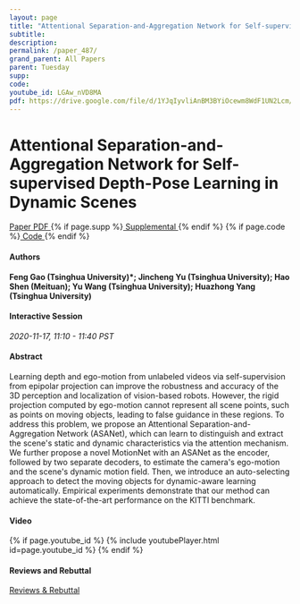 ```yaml
---
layout: page
title: "Attentional Separation-and-Aggregation Network for Self-supervised Depth-Pose Learning in Dynamic Scenes"
subtitle: 
description:
permalink: /paper_487/
grand_parent: All Papers
parent: Tuesday
supp: 
code: 
youtube_id: LGAw_nVD8MA
pdf: https://drive.google.com/file/d/1YJqIyvliAnBM3BYiOcewm8WdF1UN2Lcm/view
---
```


# Attentional Separation-and-Aggregation Network for Self-supervised Depth-Pose Learning in Dynamic Scenes

<a href="https://drive.google.com/file/d/1YJqIyvliAnBM3BYiOcewm8WdF1UN2Lcm/view" target="_blank" rel="noopener noreferrer" class="btn btn-blue"><i class="fa fa-file-text-o" aria-hidden="true"></i> Paper PDF </a> {% if page.supp %}<a href="" target="_blank" rel="noopener noreferrer" class="btn btn-green"><i class="fa fa-file-text-o" aria-hidden="true"></i> Supplemental </a>{% endif %} {% if page.code %}<a href="" target="_blank" rel="noopener noreferrer" class="btn"><i class="fa fa-github" aria-hidden="true"></i> Code </a>{% endif %} 

#### Authors
**Feng Gao (Tsinghua University)*; Jincheng Yu (Tsinghua University); Hao Shen (Meituan); Yu Wang (Tsinghua University); Huazhong Yang (Tsinghua University)**

#### Interactive Session
*2020-11-17, 11:10 - 11:40 PST* 

#### Abstract
Learning depth and ego-motion from unlabeled videos via self-supervision from epipolar projection can improve the robustness and accuracy of the 3D perception and localization of vision-based robots. However, the rigid projection computed by ego-motion cannot represent all scene points, such as points on moving objects, leading to false guidance in these regions. To address this problem, we propose an Attentional Separation-and-Aggregation Network (ASANet), which can learn to distinguish and extract the scene's static and dynamic characteristics via the attention mechanism. We further propose a novel MotionNet with an ASANet as the encoder, followed by two separate decoders, to estimate the camera's ego-motion and the scene's dynamic motion field. Then, we introduce an auto-selecting approach to detect the moving objects for dynamic-aware learning automatically. Empirical experiments demonstrate that our method can achieve the state-of-the-art performance on the KITTI benchmark.

#### Video
{% if page.youtube_id %}
{% include youtubePlayer.html id=page.youtube_id %}
{% endif %}

#### Reviews and Rebuttal
<a href="" target="_blank" rel="noopener noreferrer" class="btn btn-purple"><i class="fa fa-pencil-square-o" aria-hidden="true"></i> Reviews & Rebuttal </a>

